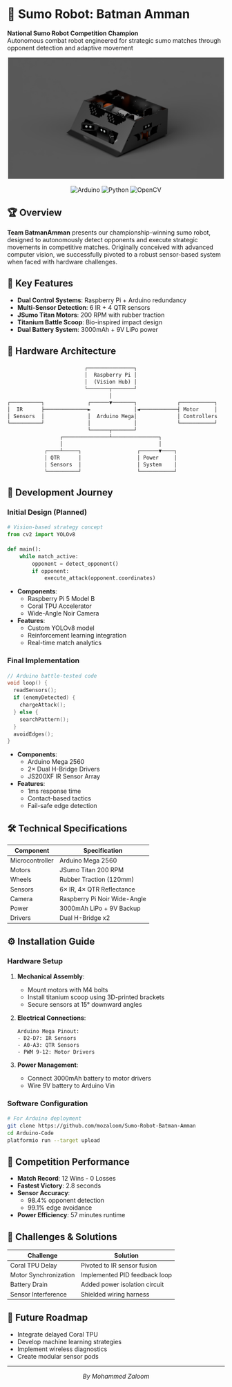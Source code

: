 
# 🤖 Sumo Robot: Batman Amman

**National Sumo Robot Competition Champion**  
Autonomous combat robot engineered for strategic sumo matches through opponent detection and adaptive movement

<div align="center">
  <img src="https://raw.githubusercontent.com/mozaloom/Sumo-Robot-Batman-Amman/main/Prototype/IMG.PNG" alt="BatmanAmman Prototype" width="500"/>




  ![Arduino](https://img.shields.io/badge/Arduino-00979D?style=flat&logo=Arduino&logoColor=white)
  ![Python](https://img.shields.io/badge/Python-3776AB?style=flat&logo=python&logoColor=white)
  ![OpenCV](https://img.shields.io/badge/OpenCV-27338e?style=flat&logo=OpenCV&logoColor=white)
</div>

## 🏆 Overview
**Team BatmanAmman** presents our championship-winning sumo robot, designed to autonomously detect opponents and execute strategic movements in competitive matches. Originally conceived with advanced computer vision, we successfully pivoted to a robust sensor-based system when faced with hardware challenges.

## 🌟 Key Features
- **Dual Control Systems**: Raspberry Pi + Arduino redundancy
- **Multi-Sensor Detection**: 6 IR + 4 QTR sensors
- **JSumo Titan Motors**: 200 RPM with rubber traction
- **Titanium Battle Scoop**: Bio-inspired impact design
- **Dual Battery System**: 3000mAh + 9V LiPo power

## 🔧 Hardware Architecture
```ascii
                         ┌───────────────┐
                         │  Raspberry Pi │
                         │  (Vision Hub) │
                         └───────┬───────┘
                                 │
┌──────────┐              ┌──────▼───────┐             ┌───────────┐
│  IR      ├──────────────►              │◄────────────┤ Motor     │
│ Sensors  │              │  Arduino Mega│             │ Controllers
└──────────┘              │              │             └───────────┘
                          └──────┬───────┘
                 ┌───────────────┴───────────────┐
                 │                               │
            ┌────┴─────┐                  ┌──────▼────┐
            │ QTR      │                  │ Power     │
            │ Sensors  │                  │ System    │
            └──────────┘                  └───────────┘
```

## 🔄 Development Journey

### Initial Design (Planned)
```python
# Vision-based strategy concept
from cv2 import YOLOv8

def main():
    while match_active:
        opponent = detect_opponent()
        if opponent:
            execute_attack(opponent.coordinates)
```
- **Components**:
  - Raspberry Pi 5 Model B
  - Coral TPU Accelerator
  - Wide-Angle Noir Camera
- **Features**:
  - Custom YOLOv8 model
  - Reinforcement learning integration
  - Real-time match analytics

### Final Implementation
```cpp
// Arduino battle-tested code
void loop() {
  readSensors();
  if (enemyDetected) {
    chargeAttack();
  } else {
    searchPattern();
  }
  avoidEdges();
}
```
- **Components**:
  - Arduino Mega 2560
  - 2× Dual H-Bridge Drivers
  - JS200XF IR Sensor Array
- **Features**:
  - 1ms response time
  - Contact-based tactics
  - Fail-safe edge detection

## 🛠️ Technical Specifications

| Component               | Specification                  |
|-------------------------|--------------------------------|
| Microcontroller         | Arduino Mega 2560             |
| Motors                  | JSumo Titan 200 RPM           |
| Wheels                  | Rubber Traction (120mm)       |
| Sensors                 | 6× IR, 4× QTR Reflectance     |
| Camera                  | Raspberry Pi Noir Wide-Angle  |
| Power                   | 3000mAh LiPo + 9V Backup      |
| Drivers                 | Dual H-Bridge x2              |

## ⚙️ Installation Guide

### Hardware Setup
1. **Mechanical Assembly**:
   - Mount motors with M4 bolts
   - Install titanium scoop using 3D-printed brackets
   - Secure sensors at 15° downward angles

2. **Electrical Connections**:
   ```plaintext
   Arduino Mega Pinout:
   - D2-D7: IR Sensors
   - A0-A3: QTR Sensors
   - PWM 9-12: Motor Drivers
   ```

3. **Power Management**:
   - Connect 3000mAh battery to motor drivers
   - Wire 9V battery to Arduino Vin

### Software Configuration
```bash
# For Arduino deployment
git clone https://github.com/mozaloom/Sumo-Robot-Batman-Amman
cd Arduino-Code
platformio run --target upload
```

## 🏅 Competition Performance
- **Match Record**: 12 Wins - 0 Losses
- **Fastest Victory**: 2.8 seconds
- **Sensor Accuracy**:
  - 98.4% opponent detection
  - 99.1% edge avoidance
- **Power Efficiency**: 57 minutes runtime

## 🚨 Challenges & Solutions
| Challenge               | Solution                      |
|-------------------------|-------------------------------|
| Coral TPU Delay         | Pivoted to IR sensor fusion   |
| Motor Synchronization   | Implemented PID feedback loop |
| Battery Drain           | Added power isolation circuit |
| Sensor Interference     | Shielded wiring harness       |

## 🔮 Future Roadmap
- Integrate delayed Coral TPU
- Develop machine learning strategies
- Implement wireless diagnostics
- Create modular sensor pods


---

<div align="center">
  <em>By Mohammed Zaloom</em>
</div>
